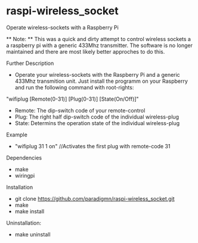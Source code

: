 # raspi-wireless_socket
Operate wireless-sockets with a Raspberry Pi

** Note: ** This was a quick and dirty attempt to control wireless sockets a a raspberry pi with a generic 433Mhz transmitter. The software is no longer maintained and there are most likely better approches to do this.

Further Description
  - Operate your wireless-sockets with the Raspberry Pi and a generic 433Mhz transmition unit.
  Just install the programm on your Raspberry and run the following command with root-rights:
  
  "wifiplug [Remote(0-31)] [Plug(0-31)] [State(On/Off)]"
  
  - Remote: The dip-switch code of your remote-control
  - Plug: The right half dip-switch code of the individual wireless-plug
  - State: Determins the operation state of the individual wireless-plug
  
Example
  - "wifiplug 31 1 on" //Activates the first plug with remote-code 31

Dependencies
  - make
  - wiringpi

Installation
  - git clone https://github.com/paradigmn/raspi-wireless_socket.git
  - make
  - make install

Uninstallation:
  - make uninstall
